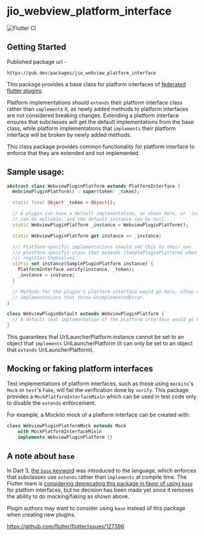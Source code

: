 # jio_webview_platform_interface

![Flutter CI](https://github.com/jiocoders/jio_inet/actions/workflows/flutter-ci.yml/badge.svg)

## Getting Started

Published package url -
```
https://pub.dev/packages/jio_webview_platform_interface
```

This package provides a base class for platform interfaces of [federated flutter plugins](https://flutter.dev/go/federated-plugins).

Platform implementations should `extends` their platform interface class rather than `implement`s it, as
newly added methods to platform interfaces are not considered breaking changes. Extending a platform
interface ensures that subclasses will get the default implementations from the base class, while
platform implementations that `implements` their platform interface will be broken by newly added methods.

This class package provides common functionality for platform interface to enforce that they are extended
and not implemented.

## Sample usage:

<?code-excerpt "test/jio_webview_platform_interface_test.dart (Example)"?>
```dart
abstract class WebviewPluginPlatform extends PlatformInterface {
  WebviewPluginPlatform() : super(token: _token);

  static final Object _token = Object();

  // A plugin can have a default implementation, as shown here, or `instance`
  // can be nullable, and the default instance can be null.
  static WebviewPluginPlatform _instance = WebviewPluginPlatform();

  static WebviewPluginPlatform get instance => _instance;

  /// Platform-specific implementations should set this to their own
  /// platform-specific class that extends [SamplePluginPlatform] when they
  /// register themselves.
  static set instance(SamplePluginPlatform instance) {
    PlatformInterface.verify(instance, _token);
    _instance = instance;
  }

  // Methods for the plugin's platform interface would go here, often with
  // implementations that throw UnimplementedError.
}

class WebviewPluginDefault extends WebviewPluginPlatform {
  // A default real implementation of the platform interface would go here.
}
```

This guarantees that UrlLauncherPlatform.instance cannot be set to an object that `implements`
UrlLauncherPlatform (it can only be set to an object that `extends` UrlLauncherPlatform).

## Mocking or faking platform interfaces


Test implementations of platform interfaces, such as those using `mockito`'s
`Mock` or `test`'s `Fake`, will fail the verification done by `verify`.
This package provides a `MockPlatformInterfaceMixin` which can be used in test
code only to disable the `extends` enforcement.

For example, a Mockito mock of a platform interface can be created with:

<?code-excerpt "test/plugin_platform_interface_test.dart (Mock)"?>
```dart
class WebviewPluginPlatformMock extends Mock
    with MockPlatformInterfaceMixin
    implements WebviewPluginPlatform {}
```

## A note about `base`

In Dart 3, [the `base` keyword](https://dart.dev/language/class-modifiers#base)
was introduced to the language, which enforces that subclasses use `extends`
rather than `implements` at compile time. The Flutter team is
[considering deprecating this package in favor of using
`base`](https://github.com/flutter/flutter/issues/127396) for platfom interfaces,
but no decision has been made yet since it removes the ability to do mocking/faking
as shown above.

Plugin authors may want to consider using `base` instead of this package when
creating new plugins.

https://github.com/flutter/flutter/issues/127396
